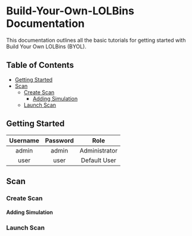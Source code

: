 # Build-Your-Own-LOLBins Documentation
This documentation outlines all the basic tutorials for getting started with Build Your Own LOLBins (BYOL).

## Table of Contents
- [Getting Started](#Getting%20Started)
- [Scan](#Scan)
    - [Create Scan](#Create%20Scan)
        + [Adding Simulation](#Adding%20Simulation)
    + [Launch Scan](#Launch%20Scan)

## Getting Started
| Username | Password | Role          |
|:--------:|:--------:|:-------------:|
| admin    | admin    | Administrator |
| user     | user     | Default User  |

## Scan

### Create Scan

#### Adding Simulation

### Launch Scan